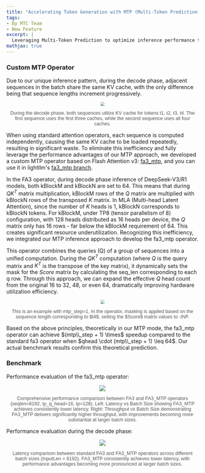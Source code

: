 ```yaml
---
title: "Accelerating Token Generation with MTP (Multi-Token Prediction)"
tags:
- By MTC Team
- New Feature
excerpt: |
  Leveraging Multi-Token Prediction to optimize inference performance through efficient KV cache reuse and custom operators.
mathjax: true
---
```



### Custom MTP Operator

Due to our unique inference pattern, during the decode phase, adjacent sequences in the batch share the same KV cache, with the only difference being that sequence lengths increment progressively.

<div style="text-align: center;">
  <img src="{{ site.baseurl }}/assets/images/blogs/05-mtp/mtp.png"  style="zoom: 60%;" />
  <p style="font-family: sans-serif; font-size: 0.9em; color: #555;">During the decode phase, both sequences utilize KV cache for tokens t1, t2, t3, t4. The first sequence uses the first three caches, while the second sequence uses all four caches.</p>
</div>

When using standard attention operators, each sequence is computed independently, causing the same KV cache to be loaded repeatedly, resulting in significant waste. To eliminate this inefficiency and fully leverage the performance advantages of our MTP approach, we developed a custom MTP operator based on Flash Attention v3: [fa3_mtp](https://github.com/ModelTC/LightKernel/tree/main/flash-attention/hopper), and you can use it in lightllm's [fa3_mtp branch](https://github.com/ModelTC/LightLLM/blob/fa3_mtp/lightllm/models/deepseek2/layer_infer/transformer_layer_infer.py#L564). 

In the FA3 operator, during decode phase inference of DeepSeek-V3/R1 models, both kBlockM and kBlockN are set to 64. This means that during $QK^T$ matrix multiplication, kBlockM rows of the $Q$ matrix are multiplied with kBlockN rows of the transposed $K$ matrix. In MLA (Multi-head Latent Attention), since the number of $K$ heads is 1, kBlockN corresponds to kBlockN tokens. For kBlockM, under TP8 (tensor parallelism of 8) configuration, with 128 heads distributed as 16 heads per device, the $Q$ matrix only has 16 rows - far below the kBlockM requirement of 64. This creates significant resource underutilization. Recognizing this inefficiency, we integrated our MTP inference approach to develop the fa3_mtp operator.

This operator combines the queries (Q) of a group of sequences into a unified computation. During the $QK^T$ computation (where $Q$ is the query matrix and $K^T$ is the transpose of the key matrix), it dynamically sets the mask for the $Score$ matrix by calculating the seq_len corresponding to each q row. Through this approach, we can expand the effective $Q$ head count from the original 16 to 32, 48, or even 64, dramatically improving hardware utilization efficiency.

<div style="text-align: center;">
  <img src="{{ site.baseurl }}/assets/images/blogs/05-mtp/fa3_mtp.png"  style="zoom: 60%;" />
  <p style="font-family: sans-serif; font-size: 0.9em; color: #555;">This is an example with mtp_step=1. In the operator, masking is applied based on the sequence length corresponding to $t4$, setting the $Score$ matrix values to -INF.</p>
</div>

Based on the above principles, theoretically in our MTP mode, the fa3_mtp operator can achieve $(mtp\\_step + 1) \times$ speedup compared to the standard fa3 operator when $qhead \cdot (mtp\\_step + 1) \leq 64$. Our actual benchmark results confirm this theoretical prediction.

### Benchmark

Performance evaluation of the fa3_mtp operator:

<div style="text-align: center;">
  <img src="{{ site.baseurl }}/assets/images/blogs/05-mtp/fa3_mtp_benchmark.png"  style="zoom: 100%;" />
  <p style="font-family: sans-serif; font-size: 0.9em; color: #555;">Comprehensive performance comparison between FA3 and FA3_MTP operators (seqlen=8192, tp_q_head=16, tp=128). Left: Latency vs Batch Size showing FA3_MTP achieves consistently lower latency. Right: Throughput vs Batch Size demonstrating FA3_MTP delivers significantly higher throughput, with improvements becoming more substantial at larger batch sizes.</p>
</div>

Performance evaluation during the decode phase:

<div style="text-align: center;">
  <img src="{{ site.baseurl }}/assets/images/blogs/05-mtp/decode_benchmark.png"  style="zoom: 100%;" />
  <p style="font-family: sans-serif; font-size: 0.9em; color: #555;">Latency comparison between standard FA3 and FA3_MTP operators across different batch sizes (InputLen = 8192). FA3_MTP consistently achieves lower latency, with performance advantages becoming more pronounced at larger batch sizes.</p>
</div>
